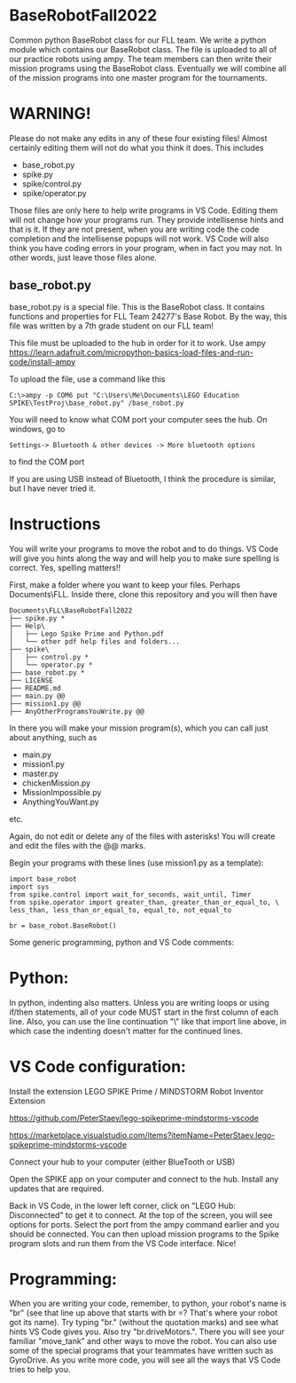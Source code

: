 # BaseRobotFall2022
Common python BaseRobot class for our FLL team. We write a python module which contains our BaseRobot 
class. The file is uploaded to all of our practice robots using ampy. The team members can then write 
their mission programs using the BaseRobot class. Eventually we will combine all of the mission programs 
into one master program for the tournaments.

# WARNING!
Please do not make any edits in any of these four existing files! Almost certainly editing them will not do
what you think it does.
This includes
- base_robot.py
- spike.py
- spike/control.py
- spike/operator.py

Those files are only here to help write programs in VS Code. Editing them will not change how your 
programs run. They provide intellisense hints and that is it. If they are not present, when you are 
writing code the code completion and the intellisense popups will not work. VS Code will also think 
you have coding errors in your program, when in fact you may not. In other words, just leave those 
files alone.

base_robot.py
-------------
base_robot.py is a special file. This is the BaseRobot class. It contains functions and properties 
for FLL Team 24277's Base Robot. By the way, this file was written by a 7th grade student on our FLL team!

This file must be uploaded to the hub in order for it to work. Use ampy
https://learn.adafruit.com/micropython-basics-load-files-and-run-code/install-ampy

To upload the file, use a command like this

    C:\>ampy -p COM6 put "C:\Users\Me\Documents\LEGO Education SPIKE\TestProj\base_robot.py" /base_robot.py

You will need to know what COM port your computer sees the hub. On windows, go
to 

    Settings-> Bluetooth & other devices -> More bluetooth options 

to find the COM port

If you are using USB instead of Bluetooth, I think the procedure is similar, but I have never tried it.

# Instructions
You will write your programs to move the robot and to do things. VS Code will give you hints 
along the way and will help you to make sure spelling is correct. Yes, spelling matters!!

First, make a folder where you want to keep your files. Perhaps Documents\FLL.
Inside there, clone this repository and you will then have

    Documents\FLL\BaseRobotFall2022
    ├── spike.py *
    ├── Help\
    │   ├── Lego Spike Prime and Python.pdf
    │   └── other pdf help files and folders...
    ├── spike\
    │   ├── control.py *
    │   └── operator.py *
    ├── base_robot.py *
    ├── LICENSE
    ├── README.md
    ├── main.py @@
    ├── mission1.py @@
    ├── AnyOtherProgramsYouWrite.py @@



In there you will make your mission program(s), which you can call just about anything, such as
- main.py
- mission1.py
- master.py
- chickenMission.py
- MissionImpossible.py
- AnythingYouWant.py

etc.


Again, do not edit or delete any of the files with asterisks!
You will create and edit the files with the @@ marks.

Begin your programs with these lines (use mission1.py as a template):

    import base_robot
    import sys
    from spike.control import wait_for_seconds, wait_until, Timer
    from spike.operator import greater_than, greater_than_or_equal_to, \
    less_than, less_than_or_equal_to, equal_to, not_equal_to

    br = base_robot.BaseRobot()

Some generic programming, python and VS Code comments:

# Python:
In python, indenting also matters. Unless you are writing loops or using if/then 
statements, all of your code MUST start in the first column of each line. Also,
you can use the line continuation "\\" like that import line above, in which case
the indenting doesn't matter for the continued lines.

# VS Code configuration:
Install the extension LEGO SPIKE Prime / MINDSTORM Robot Inventor Extension

https://github.com/PeterStaev/lego-spikeprime-mindstorms-vscode

https://marketplace.visualstudio.com/items?itemName=PeterStaev.lego-spikeprime-mindstorms-vscode

Connect your hub to your computer (either BlueTooth or USB)

Open the SPIKE app on your computer and connect to the hub. Install any updates 
that are required.

Back in VS Code, in the lower left corner, click on "LEGO Hub: Disconnected" 
to get it to connect. At the top of the screen, you will see options for ports. 
Select the port from the ampy command earlier and you should be connected. You 
can then upload mission programs to the Spike program slots and run them from the 
VS Code interface. Nice!

# Programming:
When you are writing your code, remember, to python, your robot's name 
is "br" (see that line up above that starts with br =? That's where your robot 
got its name). Try typing "br." (without the quotation marks) and see what hints 
VS Code gives you. Also try "br.driveMotors.". There you will see your familiar 
"move_tank" and other ways to move the robot. You can also use some of the special 
programs that your teammates have written such as GyroDrive. As you write more 
code, you will see all the ways that VS Code tries to help you.
